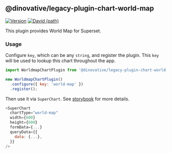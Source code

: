## @dinovative/legacy-plugin-chart-world-map

[![Version](https://img.shields.io/npm/v/@dinovative/legacy-plugin-chart-world-map.svg?style=flat-square)](https://img.shields.io/npm/v/@dinovative/legacy-plugin-chart-world-map.svg?style=flat-square)
[![David (path)](https://img.shields.io/david/dinovative/superset-ui-plugins.svg?path=packages%2Fsuperset-ui-legacy-plugin-chart-world-map&style=flat-square)](https://david-dm.org/dinovative/superset-ui-plugins?path=packages/superset-ui-legacy-plugin-chart-world-map)

This plugin provides World Map for Superset.

### Usage

Configure `key`, which can be any `string`, and register the plugin. This `key` will be used to lookup this chart throughout the app.

```js
import WorldmapChartPlugin from '@dinovative/legacy-plugin-chart-world-map';

new WorldmapChartPlugin()
  .configure({ key: 'world-map' })
  .register();
```

Then use it via `SuperChart`. See [storybook](https://dinovative.github.io/superset-ui-plugins/?selectedKind=plugin-chart-world-map) for more details.

```js
<SuperChart
  chartType="world-map"
  width={600}
  height={600}
  formData={...}
  queryData={{
    data: {...},
  }}
/>
```
